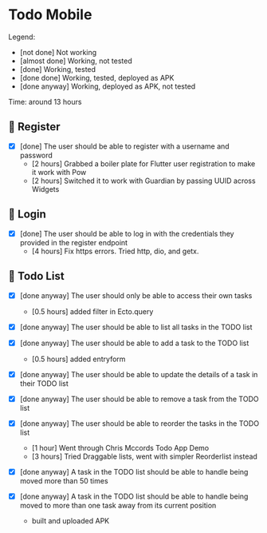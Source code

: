 # Todo Mobile

Legend:
- [not done] Not working
- [almost done] Working, not tested
- [done] Working, tested
- [done done] Working, tested, deployed as APK
- [done anyway] Working, deployed as APK, not tested


Time: around 13 hours


## 📝 Register 

- [x] [done] The user should be able to register with a username and password
  - [2 hours] Grabbed a boiler plate for Flutter user registration to make it work with Pow
  - [2 hours] Switched it to work with Guardian by passing UUID across Widgets


## 🚪 Login

- [x] [done] The user should be able to log in with the credentials they provided in the register endpoint
  - [4 hours] Fix https errors. Tried http, dio, and getx.
  


## 📓 Todo List

- [x] [done anyway] The user should only be able to access their own tasks
  - [0.5 hours] added filter in Ecto.query

- [x] [done anyway] The user should be able to list all tasks in the TODO list

- [x] [done anyway] The user should be able to add a task to the TODO list
  - [0.5 hours] added entryform
 
- [x] [done anyway] The user should be able to update the details of a task in their TODO list

- [x] [done anyway] The user should be able to remove a task from the TODO list

- [x] [done anyway] The user should be able to reorder the tasks in the TODO list
  - [1 hour] Went through Chris Mccords Todo App Demo
  - [3 hours] Tried Draggable lists, went with simpler Reorderlist instead 

- [x] [done anyway] A task in the TODO list should be able to handle being moved more than 50 times

- [x] [done anyway] A task in the TODO list should be able to handle being moved to more than one task away from its current position
  - built and uploaded APK
